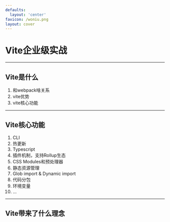 ```yaml
---
defaults:
  layout: 'center'
favicon: /woniu.png
layout: cover
---
```


# Vite企业级实战



---

## Vite是什么

1. 和webpack啥关系
2. vite优势
3. vite核心功能

---

## Vite核心功能

1. CLI
2. 热更新
3. Typescript
4. 插件机制，支持Rollup生态
5. CSS Modules和预处理器
6. 静态资源管理
7. Glob import & Dynamic import
8. 代码分包
9. 环境变量
10. ...


---

## Vite带来了什么理念
